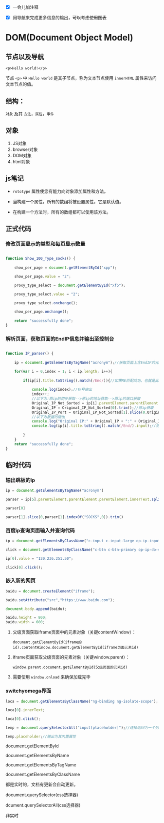 - [x] 一会儿加注释
- [x] 用导航来完成更多信息的输出，~~可以考虑使用图表~~


# DOM(Document Object Model)

## 节点以及导航

```
<p>Hello world!</p>
```

节点 `<p>` 中 `Hello world` 是其子节点，称为文本节点使用 `innerHTML` 属性来访问文本节点的值。

## 结构：

`对象` 及其 `方法`，`属性`，`事件`

## 对象

1. JS对象
2. browser对象
3. DOM对象
4. html对象

## js笔记

- `rototype` 属性使您有能力向对象添加属性和方法。

- 当构建一个属性，所有的数组将被设置属性，它是默认值。

- 在构建一个方法时，所有的数组都可以使用该方法。

## 正式代码

### 修改页面显示的类型和每页显示数量

```javascript

function Show_100_Type_socks() {
	
	show_per_page = document.getElementById("xpp");

	show_per_page.value = "2";

	proxy_type_select = document.getElementById("xf5");

	proxy_type_select.value = "2";

	proxy_type_select.onchange();

	show_per_page.onchange();
	
    return "successfully done";
}

```

### 解析页面，获取页面的EndIP信息并输出至控制台

```javascript

function IP_parser() {
	
	ip = document.getElementsByTagName("acronym");//获取页面上含EndIP的元素，注意有时候重复

	for(var i = 0,index = 1; i < ip.length; i++){
		
		if(ip[i].title.toString().match(/End/)){//如果RE匹配成功，也就是此元素存在
		
			console.log(index);//标号输出
			index++;
			//以下为:原ip的初步获取-->原ip的地址获取-->原ip的端口获取
			Original_IP_Not_Sorted = ip[i].parentElement.parentElement.parentElement.innerText.split(":",2);//三次父元素巡航，找到innerText，也就是其中的文本类字符串并以“:”冒号初步分割ip地址。
			Original_IP = Original_IP_Not_Sorted[0].trim();//原ip获取
			Original_IP_Port = Original_IP_Not_Sorted[1].slice(0,Original_IP_Not_Sorted[1].indexOf("SOCKS",0)).trim();//找到初步解析的原ip端口并两端去空白
			//以下为数据的输出
			console.log("Original IP:" + Original_IP + ":" + Original_IP_Port);
			console.log(ip[i].title.toString().match(/End/).input);//则输出成功匹配的元素的值，此处是EndIP
			
		}	
	}
	return "successfully done";
}

```

## 临时代码

### 输出跳板的ip

```javascript
ip = document.getElementsByTagName("acronym")

parser = ip[5].parentElement.parentElement.parentElement.innerText.split(":",2)

parser[0]

parser[1].slice(0,parser[1].indexOf("SOCKS",0)).trim()
```

### 百度ip查询页面输入并查询代码

```javascript
ip = document.getElementsByClassName("c-input c-input-large op-ip-input");

click = document.getElementsByClassName("c-btn c-btn-primary op-ip-do-submit OP_LOG_BTN");

ip[0].value = "120.236.251.50";

click[0].click();

```

### 嵌入新的网页

```javascript
baidu = document.createElement("iframe");

baidu.setAttribute("src","https://www.baidu.com");

document.body.append(baidu);

baidu.height = 800;
baidu.width = 600;
```

1. 父级页面获取iframe页面中的元素对象（关键contentWindow）：

	`document.getElementById(iframe的id).contentWindow.document.getElementById(iframe页面元素id)`

2. iframe页面获取父级页面的元素对象（关键window.parent）：

	`window.parent.document.getElementById(父级页面的元素id)`
	
3. 需要使用 `window.onload` 来确保加载完毕

### switchyomega界面

```javascript
loca = document.getElementsByClassName("ng-binding ng-isolate-scope");

loca[0].innerText;

loca[0].click();

temp = document.querySelectorAll("input[placeholder]");//选择返回为一个列表，选择方式为CSS选择器

temp.placeholder;//输出为其内置属性
```

document.getElementById

document.getElementsByName

document.getElementsByTagName

document.getElementsByClassName

都是实时的，文档有更新会自动更新。

document.querySelector(css选择器)

dcument.querySelectorAll(css选择器)

非实时
